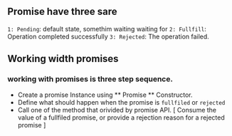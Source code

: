## Promise have three sare

`1: Pending`: default state, somethim waiting waiting for
`2: Fullfill`: Operation completed successfully
`3: Rejected`: The operation failed.

## Working width promises

### working with promises is three step sequence.

- Create a promise Instance using ** Promise ** Constructor.
- Define what should happen when the promise is `fullfiled` or `rejected`
- Call one of the method that orivided by promise API. [ Consume the value of a fullfiled promise, or provide a rejection reason for a rejected promise ]
